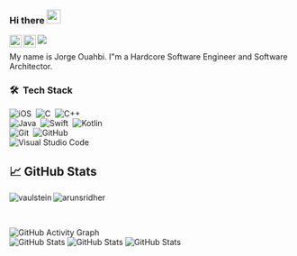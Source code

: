 ### Hi there <img src="https://media.giphy.com/media/hvRJCLFzcasrR4ia7z/giphy.gif" width="25px">

<a href="https://www.linkedin.com/in/JorgeOuahbi/">
  <img align="left" alt="Jorge Ouahbi's LinkedIN" width="22px" src="https://img.shields.io/badge/LinkedIn-0077B5?style=for-the-badge&logo=linkedin&logoColor=white" />
</a>
<a href="https://twitter.com/JorgeOuahbi">
  <img align="left" alt="Jorge Ouahbi's | Twitter" width="22px" src="https://img.shields.io/badge/Twitter-1DA1F2?style=for-the-badge&logo=twitter&logoColor=white" />
</a>

![](https://visitor-badge.glitch.me/badge?page_id=JorgeOuahbi)

My name is Jorge Ouahbi. I"m a Hardcore Software Engineer and Software Architector. 

### 🛠 &nbsp;Tech Stack

![iOS](https://img.shields.io/badge/iOS-000000?style=for-the-badge&logo=ios&logoColor=white)&nbsp;
![C](https://img.shields.io/badge/C-00599C?style=for-the-badge&logo=c&logoColor=white)&nbsp;
![C++](https://img.shields.io/badge/C%2B%2B-00599C?style=for-the-badge&logo=c%2B%2B&logoColor=white)
<br />
![Java](https://img.shields.io/badge/-Java-05122A?style=flat&logo=Java&logoColor=FFA518)&nbsp;
![Swift](https://img.shields.io/badge/Swift-FA7343?style=for-the-badge&logo=swift&logoColor=white)&nbsp;
![Kotlin](https://img.shields.io/badge/Kotlin-0095D5?&style=for-the-badge&logo=kotlin&logoColor=white)
<br />
![Git](https://img.shields.io/badge/-Git-05122A?style=flat&logo=git)&nbsp;
![GitHub](https://img.shields.io/badge/-GitHub-05122A?style=flat&logo=github)&nbsp;
<br />
![Visual Studio Code](https://img.shields.io/badge/-Visual%20Studio%20Code-05122A?style=flat&logo=visual-studio-code&logoColor=007ACC)&nbsp;


## &#x1f4c8; GitHub Stats

<p align="left"><img align="left" src="https://github-readme-stats.vercel.app/api/top-langs?username=JorgeOuahbi&show_icons=true&locale=en&layout=compact&theme=radical" alt="vaulstein" /></p>

 
 <p><img align="center" src="https://github-readme-streak-stats.herokuapp.com/?user=JorgeOuahbi&theme=radical" alt="arunsridher" /></p>
 
 <br />
 
![GitHub Activity Graph](https://activity-graph.herokuapp.com/graph?username=JorgeOuahbi&bg_color=000000&color=4fff67&line=4fff67&point=ffffff&area=true&hide_border=true)  
![GitHub Stats](https://img.shields.io/github/followers/JorgeOuahbi.svg?style=social&label=Follow&maxAge=2592000)
![GitHub Stats](https://github-readme-stats.vercel.app/api?username=JorgeOuahbi&theme=blue-green)
![GitHub Stats](https://github-readme-stats.vercel.app/api/top-langs/?username=JorgeOuahbi&theme=blue-green)
  
